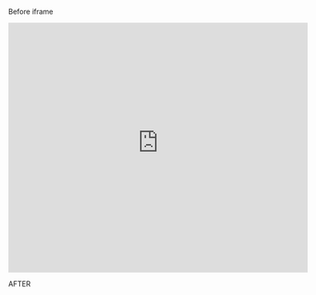 Before iframe

<iframe src="https://com-40ants-github-actions.herokuapp.com/40ants/cl-info/matrix.svg?v=2"
frameborder="0"
width="600"
height="500"></iframe>

AFTER
